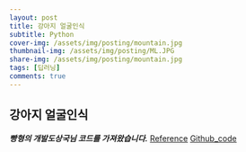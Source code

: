 ```yaml
---
layout: post
title: 강아지 얼굴인식
subtitle: Python
cover-img: /assets/img/posting/mountain.jpg
thumbnail-img: /assets/img/posting/ML.JPG
share-img: /assets/img/posting/mountain.jpg
tags: [딥러닝]
comments: true
---
```


## 강아지 얼굴인식

**_빵형의 개발도상국님 코드를 가져왔습니다._**
[Reference](https://www.youtube.com/watch?v=yRH5by6IiEE&t=1s)
[Github_code](https://github.com/kairess/dog_face_detector)
